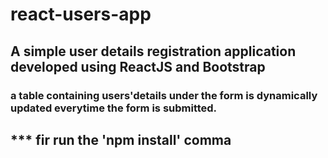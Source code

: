 # react-users-app

## A simple user details registration application developed using ReactJS and Bootstrap

### a table containing users'details under the form is dynamically updated everytime the form is submitted.


## *** fir run the 'npm install' comma
